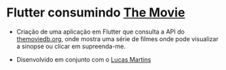 # Flutter consumindo [The Movie](https://www.themoviedb.org/)

 - Criação de uma aplicação em Flutter que consulta a API do [themoviedb.org](https://www.themoviedb.org/), onde mostra uma série de filmes onde pode visualizar a sinopse ou clicar em supreenda-me.


 - Disenvolvido em conjunto com o [Lucas Martins](https://github.com/ogabrielfelipe) 
